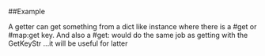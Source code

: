 
<!---
FrozenIsBool True
-->

##Example

A getter can get something from a dict like instance where there is a #get or #map:get key.
And also a #get:<KeyStr> would do the same job as getting with the GetKeyStr <KeyStr>
...it will be useful for latter